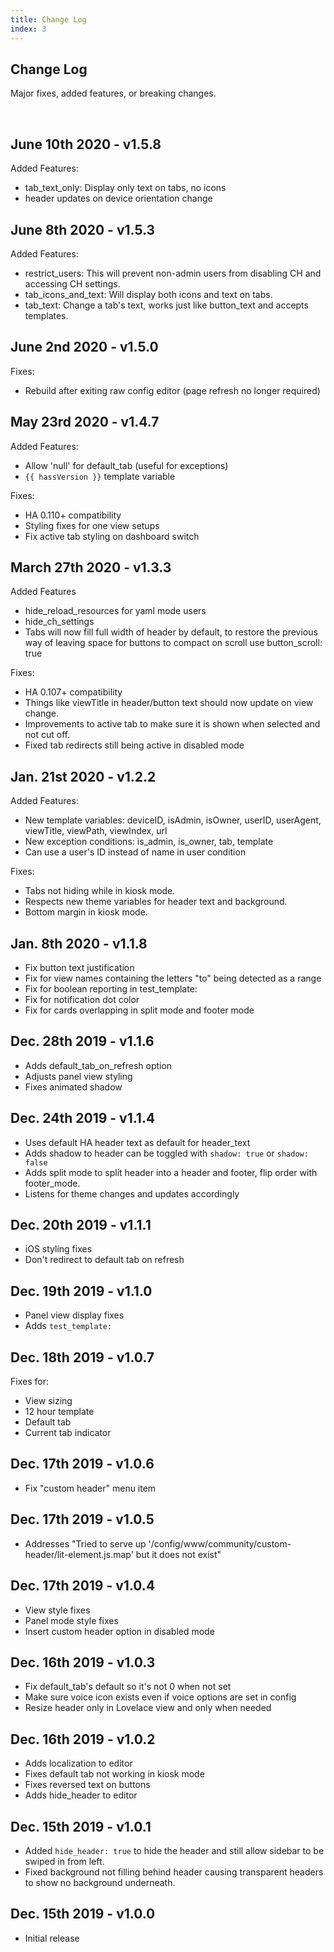 ```yaml
---
title: Change Log
index: 3
---
```


## Change Log

Major fixes, added features, or breaking changes.

</br>

## June 10th 2020 - v1.5.8

Added Features:

- tab_text_only: Display only text on tabs, no icons
- header updates on device orientation change

## June 8th 2020 - v1.5.3

Added Features:

- restrict_users: This will prevent non-admin users from disabling CH and accessing CH settings.
- tab_icons_and_text: Will display both icons and text on tabs.
- tab_text: Change a tab's text, works just like button_text and accepts templates.

## June 2nd 2020 - v1.5.0

Fixes:

- Rebuild after exiting raw config editor (page refresh no longer required)

## May 23rd 2020 - v1.4.7

Added Features:

- Allow 'null' for default_tab (useful for exceptions)
- `{{ hassVersion }}` template variable

Fixes:

- HA 0.110+ compatibility
- Styling fixes for one view setups
- Fix active tab styling on dashboard switch

## March 27th 2020 - v1.3.3

Added Features

- hide_reload_resources for yaml mode users
- hide_ch_settings
- Tabs will now fill full width of header by default, to restore the previous way of leaving space for buttons to compact on scroll use button_scroll: true

Fixes:

- HA 0.107+ compatibility
- Things like viewTitle in header/button text should now update on view change.
- Improvements to active tab to make sure it is shown when selected and not cut off.
- Fixed tab redirects still being active in disabled mode

## Jan. 21st 2020 - v1.2.2

Added Features:

- New template variables: deviceID, isAdmin, isOwner, userID, userAgent, viewTitle, viewPath, viewIndex, url
- New exception conditions: is_admin, is_owner, tab, template
- Can use a user's ID instead of name in user condition

Fixes:

- Tabs not hiding while in kiosk mode.
- Respects new theme variables for header text and background.
- Bottom margin in kiosk mode.

## Jan. 8th 2020 - v1.1.8

- Fix button text justification
- Fix for view names containing the letters "to" being detected as a range
- Fix for boolean reporting in test_template:
- Fix for notification dot color
- Fix for cards overlapping in split mode and footer mode

## Dec. 28th 2019 - v1.1.6

- Adds default_tab_on_refresh option
- Adjusts panel view styling
- Fixes animated shadow

## Dec. 24th 2019 - v1.1.4

- Uses default HA header text as default for header_text
- Adds shadow to header can be toggled with `shadow: true` or `shadow: false`
- Adds split mode to split header into a header and footer, flip order with footer_mode.
- Listens for theme changes and updates accordingly

## Dec. 20th 2019 - v1.1.1

- iOS styling fixes
- Don't redirect to default tab on refresh

## Dec. 19th 2019 - v1.1.0

- Panel view display fixes
- Adds `test_template:`

## Dec. 18th 2019 - v1.0.7

Fixes for:

- View sizing
- 12 hour template
- Default tab
- Current tab indicator

## Dec. 17th 2019 - v1.0.6

- Fix "custom header" menu item

## Dec. 17th 2019 - v1.0.5

- Addresses "Tried to serve up '/config/www/community/custom-header/lit-element.js.map' but it does not exist"

## Dec. 17th 2019 - v1.0.4

- View style fixes
- Panel mode style fixes
- Insert custom header option in disabled mode

## Dec. 16th 2019 - v1.0.3

- Fix default_tab's default so it's not 0 when not set
- Make sure voice icon exists even if voice options are set in config
- Resize header only in Lovelace view and only when needed

## Dec. 16th 2019 - v1.0.2

- Adds localization to editor
- Fixes default tab not working in kiosk mode
- Fixes reversed text on buttons
- Adds hide_header to editor

## Dec. 15th 2019 - v1.0.1

- Added `hide_header: true` to hide the header and still allow sidebar to be swiped in from left.
- Fixed background not filling behind header causing transparent headers to show no background underneath.

## Dec. 15th 2019 - v1.0.0

- Initial release

